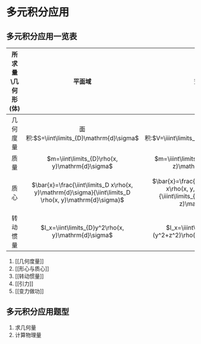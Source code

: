 # 多元积分应用

## 多元积分应用一览表

| 所求量\几何形(体) |                                                 平面域                                                 |                                                       空间体                                                       |                                      曲线段                                       |                                                     曲面片                                                     |
| :---------------: | :----------------------------------------------------------------------------------------------------: | :----------------------------------------------------------------------------------------------------------------: | :-------------------------------------------------------------------------------: | :------------------------------------------------------------------------------------------------------------: |
|     几何度量      |                               面积:$S=\iint\limits_{D}\mathrm{d}\sigma$                                |                                     体积:$V=\iiint\limits_{\Omega}\mathrm{d}v$                                     |                            弧长:$L=\int_C\mathrm{d}s$                             |                                   面积:$S=\iint\limits_{\Sigma}\mathrm{d}S$                                    |
|       质量        |                             $m=\iint\limits_{D}\rho(x, y)\mathrm{d}\sigma$                             |                              $m=\iiint\limits_{\Omega}\rho(x, y, z)\mathrm{d}\sigma$                               |                         $m=\int_C f(x, y, z)\mathrm{d}s$                          |                               $m=\iint\limits_{\Sigma}\rho(x, y, z)\mathrm{d}S$                                |
|       质心        | $\bar{x}=\frac{\iint\limits_D x\rho(x, y)\mathrm{d}\sigma}{\iint\limits_D \rho(x, y)\mathrm{d}\sigma}$ | $\bar{x}=\frac{\iiint\limits_{\Omega} x\rho(x, y, z)\mathrm{d}v}{\iiint\limits_{\Omega} \rho(x, y, z)\mathrm{d}v}$ | $\bar{x}=\frac{\int_C x\rho(x, y, z)\mathrm{d}s}{\int_C\rho(x, y, z)\mathrm{d}s}$ | $\bar{x}=\frac{\iint\limits_{\Sigma}x\rho(x, y, z)\mathrm{d}S}{\iint\limits_{\Sigma}\rho(x, y, z)\mathrm{d}S}$ |
|     转动惯量      |                          $I_x=\iint\limits_{D}y^2\rho(x, y)\mathrm{d}\sigma$                           |                           $I_x=\iiint\limits_{\Omega}(y^2+z^2)\rho(x, y, z)\mathrm{d}v$                            |                   $I_x=\int_C(y^2+z^2)\rho(x, y, z)\mathrm{d}s$                   |                          $I_x=\iint\limits_{\Sigma}(y^2+z^2)\rho(x,y, z)\mathrm{d}S$                           |

1. [[几何度量]]
2. [[形心与质心]]
3. [[转动惯量]]
4. [[引力]]
5. [[变力做功]]

## 多元积分应用题型

1. 求几何量
2. 计算物理量

